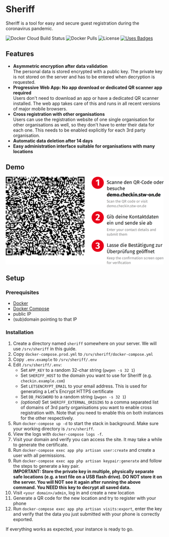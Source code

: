 # Sheriff

Sheriff is a tool for easy and secure guest registration during the coronavirus pandemic.

![Docker Cloud Build Status](https://img.shields.io/docker/cloud/build/stwon/sheriff?style=for-the-badge) ![Docker Pulls](https://img.shields.io/docker/pulls/stwon/sheriff?style=for-the-badge) ![License](https://img.shields.io/github/license/stw-on/sheriff?style=for-the-badge) [![Uses Badges](https://img.shields.io/badge/Uses-Badges-Green?style=for-the-badge)](https://www.youtube.com/watch?v=dQw4w9WgXcQ)

## Features

- **Asymmetric encryption after data validation**<br>
  The personal data is stored encrypted with a public key. The private key is not stored on the server and has to be entered when decryption is requested.
- **Progressive Web App: No app download or dedicated QR scanner app required**<br>
  Users don't need to download an app or have a dedicated QR scanner installed. The web app takes care of this and runs in all recent versions of major mobile browsers.
- **Cross registration with other organisations**<br>
  Users can use the registration website of one single organisation for other organisations as well, so they don't have to enter their data for each one. This needs to be enabled explicitly for each 3rd party organisation.
- **Automatic data deletion after 14 days**
- **Easy administration interface suitable for organisations with many locations**

## Demo

![Demo instance](./demo-instance.png)

## Setup

### Prerequisites

- [Docker](https://docs.docker.com/engine/install/)
- [Docker Compose](https://docs.docker.com/compose/install/)
- public IP
- (sub)domain pointing to that IP

### Installation

1.  Create a directory named `sheriff` somewhere on your server. We will use `/srv/sheriff` in this guide.
2.  Copy `docker-compose.prod.yml` to `/srv/sheriff/docker-compose.yml`
3.  Copy `.env.example` to `/srv/sheriff/.env`
4.  Edit `/srv/sheriff/.env`:
	- Set `APP_KEY` to a random 32-char string (`pwgen -s 32 1`)
	- Set `SHERIFF_HOST` to the domain you want to use for Sheriff (e.g. `checkin.example.com`)
	- Set `LETSENCRYPT_EMAIL` to your email address. This is used for generating a Let's Encrypt HTTPS certificate
	- Set `DB_PASSWORD` to a random string (`pwgen -s 32 1`)
	- _(optional)_ Set `SHERIFF_EXTERNAL_ORIGINS` to a comma separated list of domains of 3rd party organisations you want to enable cross registration with. Note that you need to enable this on both instances for the other respectively.
5.  Run `docker-compose up -d` to start the stack in background. Make sure your working directory is `/srv/sheriff`.
6.  View the logs with `docker-compose logs -f`.
7.  Visit your domain and verify you can access the site. It may take a while to generate the certificate.
8.  Run `docker-compose exec app php artisan user:create` and create a user with all permissions.
9.  Run `docker-compose exec app php artisan keypair:generate` and follow the steps to generate a key pair.<br>
    **IMPORTANT: Store the private key in multiple, physically separate safe locations (e.g. a text file on a USB flash drive). DO NOT store it on the server. You will NOT see it again after running the above command. You NEED this key to decrypt all saved data.**
10. Visit `<your domain>/admin`, log in and create a new location
11. Generate a QR code for the new location and try to register with your phone
12. Run `docker-compose exec app php artisan visits:export`, enter the key and verify that the data you just submitted with your phone is correctly exported.

If everything works as expected, your instance is ready to go.
